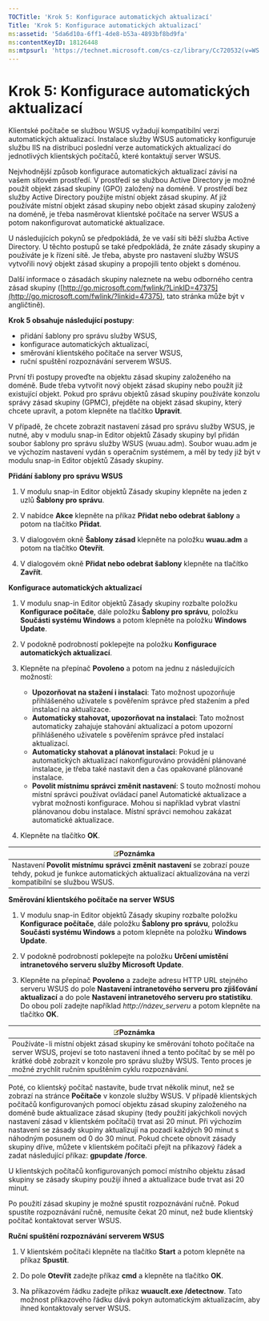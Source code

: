 ```yaml
---
TOCTitle: 'Krok 5: Konfigurace automatických aktualizací'
Title: 'Krok 5: Konfigurace automatických aktualizací'
ms:assetid: '5da6d10a-6ff1-4de8-b53a-4893bf8bd9fa'
ms:contentKeyID: 18126448
ms:mtpsurl: 'https://technet.microsoft.com/cs-cz/library/Cc720532(v=WS.10)'
---
```


Krok 5: Konfigurace automatických aktualizací
=============================================

Klientské počítače se službou WSUS vyžadují kompatibilní verzi automatických aktualizací. Instalace služby WSUS automaticky konfiguruje službu IIS na distribuci poslední verze automatických aktualizací do jednotlivých klientských počítačů, které kontaktují server WSUS.

Nejvhodnější způsob konfigurace automatických aktualizací závisí na vašem síťovém prostředí. V prostředí se službou Active Directory je možné použít objekt zásad skupiny (GPO) založený na doméně. V prostředí bez služby Active Directory použijte místní objekt zásad skupiny. Ať již používáte místní objekt zásad skupiny nebo objekt zásad skupiny založený na doméně, je třeba nasměrovat klientské počítače na server WSUS a potom nakonfigurovat automatické aktualizace.

U následujících pokynů se předpokládá, že ve vaší síti běží služba Active Directory. U těchto postupů se také předpokládá, že znáte zásady skupiny a používáte je k řízení sítě. Je třeba, abyste pro nastavení služby WSUS vytvořili nový objekt zásad skupiny a propojili tento objekt s doménou.

Další informace o zásadách skupiny naleznete na webu odborného centra zásad skupiny ([http://go.microsoft.com/fwlink/?LinkID=47375](http://go.microsoft.com/fwlink/?linkid=47375), tato stránka může být v angličtině).

**Krok 5 obsahuje následující postupy**:

-   přidání šablony pro správu služby WSUS,
-   konfigurace automatických aktualizací,
-   směrování klientského počítače na server WSUS,
-   ruční spuštění rozpoznávání serverem WSUS.

První tři postupy proveďte na objektu zásad skupiny založeného na doméně. Bude třeba vytvořit nový objekt zásad skupiny nebo použít již existující objekt. Pokud pro správu objektů zásad skupiny používáte konzolu správy zásad skupiny (GPMC), přejděte na objekt zásad skupiny, který chcete upravit, a potom klepněte na tlačítko **Upravit**.

V případě, že chcete zobrazit nastavení zásad pro správu služby WSUS, je nutné, aby v modulu snap-in Editor objektů Zásady skupiny byl přidán soubor šablony pro správu služby WSUS (wuau.adm). Soubor wuau.adm je ve výchozím nastavení vydán s operačním systémem, a měl by tedy již být v modulu snap-in Editor objektů Zásady skupiny.

**Přidání šablony pro správu WSUS**
1.  V modulu snap-in Editor objektů Zásady skupiny klepněte na jeden z uzlů **Šablony pro správu**.

2.  V nabídce **Akce** klepněte na příkaz **Přidat nebo odebrat šablony** a potom na tlačítko **Přidat**.

3.  V dialogovém okně **Šablony zásad** klepněte na položku **wuau.adm** a potom na tlačítko **Otevřít**.

4.  V dialogovém okně **Přidat nebo odebrat šablony** klepněte na tlačítko **Zavřít**.

**Konfigurace automatických aktualizací**
1.  V modulu snap-in Editor objektů Zásady skupiny rozbalte položku **Konfigurace počítače**, dále položku **Šablony pro správu**, položku **Součásti systému Windows** a potom klepněte na položku **Windows Update**.

2.  V podokně podrobností poklepejte na položku **Konfigurace automatických aktualizací**.

3.  Klepněte na přepínač **Povoleno** a potom na jednu z následujících možností:

    -   **Upozorňovat na stažení i instalaci**: Tato možnost upozorňuje přihlášeného uživatele s pověřením správce před stažením a před instalací na aktualizace.
    -   **Automaticky stahovat, upozorňovat na instalaci**: Tato možnost automaticky zahajuje stahování aktualizací a potom upozorní přihlášeného uživatele s pověřením správce před instalací aktualizací.
    -   **Automaticky stahovat a plánovat instalaci**: Pokud je u automatických aktualizací nakonfigurováno provádění plánované instalace, je třeba také nastavit den a čas opakované plánované instalace.
    -   **Povolit místnímu správci změnit nastavení**: S touto možností mohou místní správci používat ovládací panel Automatické aktualizace a vybrat možnosti konfigurace. Mohou si například vybrat vlastní plánovanou dobu instalace. Místní správci nemohou zakázat automatické aktualizace.

4.  Klepněte na tlačítko **OK**.

| ![](images/Cc720532.note(WS.10).gif)Poznámka                                                                                                      |
|--------------------------------------------------------------------------------------------------------------------------------------------------------------------------------|
| Nastavení **Povolit místnímu správci změnit nastavení** se zobrazí pouze tehdy, pokud je funkce automatických aktualizací aktualizována na verzi kompatibilní se službou WSUS. |

**Směrování klientského počítače na server WSUS**
1.  V modulu snap-in Editor objektů Zásady skupiny rozbalte položku **Konfigurace počítače**, dále položku **Šablony pro správu**, položku **Součásti systému Windows** a potom klepněte na položku **Windows Update**.

2.  V podokně podrobností poklepejte na položku **Určení umístění intranetového serveru služby Microsoft Update**.

3.  Klepněte na přepínač **Povoleno** a zadejte adresu HTTP URL stejného serveru WSUS do pole **Nastavení intranetového serveru pro zjišťování aktualizací** a do pole **Nastavení intranetového serveru pro statistiku**. Do obou polí zadejte například *http://název\_serveru* a potom klepněte na tlačítko **OK**.

| ![](images/Cc720532.note(WS.10).gif)Poznámka                                                                                                                                                                                                     |
|-------------------------------------------------------------------------------------------------------------------------------------------------------------------------------------------------------------------------------------------------------------------------------|
| Používáte-li místní objekt zásad skupiny ke směrování tohoto počítače na server WSUS, projeví se toto nastavení ihned a tento počítač by se měl po krátké době zobrazit v konzole pro správu služby WSUS. Tento proces je možné zrychlit ručním spuštěním cyklu rozpoznávání. |

Poté, co klientský počítač nastavíte, bude trvat několik minut, než se zobrazí na stránce **Počítače** v konzole služby WSUS. V případě klientských počítačů konfigurovaných pomocí objektu zásad skupiny založeného na doméně bude aktualizace zásad skupiny (tedy použití jakýchkoli nových nastavení zásad v klientském počítači) trvat asi 20 minut. Při výchozím nastavení se zásady skupiny aktualizují na pozadí každých 90 minut s náhodným posunem od 0 do 30 minut. Pokud chcete obnovit zásady skupiny dříve, můžete v klientském počítači přejít na příkazový řádek a zadat následující příkaz: **gpupdate /force**.

U klientských počítačů konfigurovaných pomocí místního objektu zásad skupiny se zásady skupiny použijí ihned a aktualizace bude trvat asi 20 minut.

Po použití zásad skupiny je možné spustit rozpoznávání ručně. Pokud spustíte rozpoznávání ručně, nemusíte čekat 20 minut, než bude klientský počítač kontaktovat server WSUS.

**Ruční spuštění rozpoznávání serverem WSUS**
1.  V klientském počítači klepněte na tlačítko **Start** a potom klepněte na příkaz **Spustit**.

2.  Do pole **Otevřít** zadejte příkaz **cmd** a klepněte na tlačítko **OK**.

3.  Na příkazovém řádku zadejte příkaz **wuauclt.exe /detectnow**. Tato možnost příkazového řádku dává pokyn automatickým aktualizacím, aby ihned kontaktovaly server WSUS.
